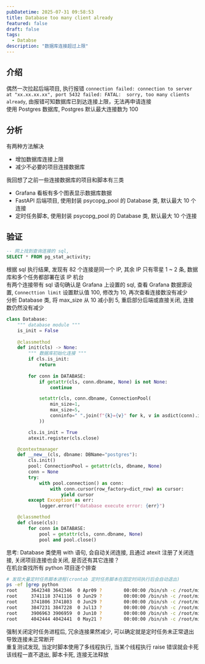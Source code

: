 ```yaml
---
pubDatetime: 2025-07-31 09:58:53
title: Database too many client already
featured: false
draft: false
tags:
  - Databse
description: "数据库连接超过上限"
---
```


## 介绍

偶然一次拉起后端项目, 执行报错 `connection failed: connection to server at "xx.xx.xx.xx", port 5432 failed: FATAL:  sorry, too many clients already`, 由报错可知数据库已到达连接上限，无法再申请连接  
使用 Postgres 数据库, Postgres 默认最大连接数为 100

## 分析

有两种方法解决
- 增加数据库连接上限
- 减少不必要的项目连接数据库

我回想了之前一些连接数据库的项目和脚本有三类
- Grafana 看板有多个图表显示数据库数据
- FastAPI 后端项目, 使用封装 psycopg_pool 的 Database 类, 默认最大 10 个连接
- 定时任务脚本, 使用封装 psycopg_pool 的 Database 类, 默认最大 10 个连接

## 验证

```sql
-- 网上找到查询连接的 sql, 
SELECT * FROM pg_stat_activity;
```
根据 sql 执行结果, 发现有 82 个连接是同一个 IP, 其余 IP 只有零星 1 ~ 2 条, 数据库和多个任务都部署在该 IP 机台  
有两个连接带有 sql 语句确认是 Grafana 上设置的 sql, 查看 Grafana 数据源设置, `Connecttion limit` 设置默认值 100, 修改为 10, 再次查看连接数没有减少  
分析 Database 类, 将 max_size 从 10 减小到 5, 重启部分后端或直接关闭, 连接数仍然没有减少  

```py
class Database:
    """ database module """
    is_init = False
    
    @classmethod
    def init(cls) -> None:
        """ 数据库初始化连接 """
        if cls.is_init:
            return
        
        for conn in DATABASE:
            if getattr(cls, conn.dbname, None) is not None:
                continue

            setattr(cls, conn.dbname, ConnectionPool(
                min_size=1,
                max_size=5,
                conninfo=" ".join(f"{k}={v}" for k, v in asdict(conn).items())
            ))

        cls.is_init = True
        atexit.register(cls.close)

    @contextmanager
    def __new__(cls, dbname: DBName="postgres"):
        cls.init()
        pool: ConnectionPool = getattr(cls, dbname, None)
        conn = None
        try:
            with pool.connection() as conn:
                with conn.cursor(row_factory=dict_row) as cursor:
                    yield cursor
        except Exception as err:
            logger.error(f"database execute error: {err}")

    @classmethod
    def close(cls):
        for conn in DATABASE:
            pool = getattr(cls, conn.dbname, None)
            pool and pool.close()
```

思考: Database 类使用 with 语句, 会自动关闭连接, 且通过 atexit 注册了关闭连接, 关闭项目连接也会关闭, 是否还有其它连接？  
在机台查找所有 python 项目逐个排查  

```bash
# 发现大量定时任务脚本进程(crontab 定时任务脚本在固定时间执行后会自动退出)
ps -ef |grep python
root     3642348 3642346  0 Apr09 ?        00:00:00 /bin/sh -c /root/miniforge3/envs/fastapi/bin/python /root/desktop/schedule/dump.py # dump
root     3741118 3741116  0 Jun29 ?        00:00:00 /bin/sh -c /root/miniforge3/envs/fastapi/bin/python /root/desktop/schedule/dump.py # dump
root     3741806 3741803  0 Jun29 ?        00:00:00 /bin/sh -c /root/miniforge3/envs/fastapi/bin/python /root/desktop/schedule/version_history.py # version
root     3847231 3847228  0 Jul13 ?        00:00:00 /bin/sh -c /root/miniforge3/envs/fastapi/bin/python /root/desktop/schedule/version_history.py # version
root     3906963 3906959  0 Jun10 ?        00:00:00 /bin/sh -c /root/miniforge3/envs/fastapi/bin/python /root/desktop/schedule/version_history.py # version
root     4042444 4042441  0 May21 ?        00:00:00 /bin/sh -c /root/miniforge3/envs/fastapi/bin/python /root/desktop/schedule/version_history.py # version
```

强制关闭定时任务进程后, 冗余连接果然减少, 可以确定就是定时任务未正常退出导致连接未正常断开  
重复测试发现, 当定时脚本使用了多线程执行, 当某个线程执行 raise 错误就会卡死该线程一直不退出, 脚本卡死, 连接无法释放


